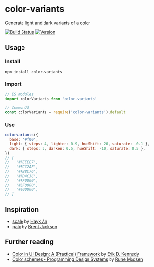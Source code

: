 # color-variants

Generate light and dark variants of a color

[![Build Status][build-badge]][build]
[![Version][version-badge]][npm]

[build-badge]: https://img.shields.io/travis/colebemis/color-variants/master.svg?style=flat-square
[build]: https://travis-ci.org/colebemis/color-variants
[version-badge]: https://img.shields.io/npm/v/color-variants.svg?style=flat-square
[npm]: https://www.npmjs.com/package/color-variants

## Usage

### Install

```shell
npm install color-variants
```

### Import

```js
// ES modules
import colorVariants from 'color-variants'

// CommonJS
const colorVariants = require('color-variants').default
```

### Use

```js
colorVariants({
  base: '#f00',
  light: { steps: 4, lighten: 0.9, hueShift: 20, saturate: -0.1 },
  dark: { steps: 2, darken: 0.5, hueShift: -10, saturate: 0.5 },
})
// [
//   '#FEEEE7',
//   '#FCC2AF',
//   '#FB8C76',
//   '#FD4C3C',
//   '#FF0000',
//   '#BF0000',
//   '#800000',
// ]
```

## Inspiration

- [scale](https://hihayk.github.io/scale/) by [Hayk An](https://twitter.com/hihayk)
- [palx](https://palx.jxnblk.com/) by [Brent Jackson](https://twitter.com/jxnblk)

## Further reading

- [Color in UI Design: A (Practical) Framework](https://medium.com/@erikdkennedy/color-in-ui-design-a-practical-framework-e18cacd97f9e) by [Erik D. Kennedy](https://twitter.com/erikdkennedy)
- [Color schemes - Programming Design Systems](https://programmingdesignsystems.com/color/color-schemes/index.html#color-schemes-dV9Rf6L) by [Rune Madsen](https://twitter.com/runemadsen)
